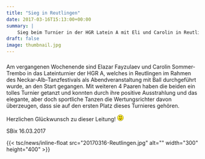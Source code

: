 ```yaml
---
title: "Sieg in Reutlingen"
date: 2017-03-16T15:13:00+00:00
summary: |
    Sieg beim Turnier in der HGR Latein A mit Eli und Carolin in ReutlingenAm vergangenen Wochenende sind Elazar Fayzulaev und Carolin Sommer-Trembo in das Lateinturnier der HGR A, welches in Reutlingen im Rahmen des Neckar-Alb-Tanzfestivals als Abendveranstaltung mit Ball durchgeführt wurde, an den Start gegangen.
draft: false
image: thumbnail.jpg
---
```


### 

Am vergangenen Wochenende sind Elazar Fayzulaev und Carolin Sommer-Trembo in das Lateinturnier der HGR A, welches in Reutlingen im Rahmen des Neckar-Alb-Tanzfestivals als Abendveranstaltung mit Ball durchgeführt wurde, an den Start gegangen. Mit weiteren 4 Paaren haben die beiden ein tolles Turnier getanzt und konnten durch ihre positive Ausstrahlung und das elegante, aber doch sportliche Tanzen die Wertungsrichter davon überzeugen, dass sie auf den ersten Platz dieses Turnieres gehören.

Herzlichen Glückwunsch zu dieser Leitung! ![smile](smiley-smile.gif)

SBix 16.03.2017

{{< tsc/news/inline-float src="20170316-Reutlingen.jpg" alt="" width="300" height="400" >}}


